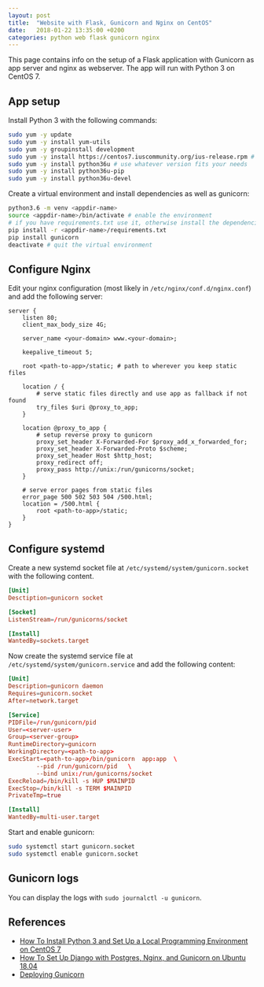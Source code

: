 ```yaml
---
layout: post
title:  "Website with Flask, Gunicorn and Nginx on CentOS"
date:   2018-01-22 13:35:00 +0200
categories: python web flask gunicorn nginx
---
```


This page contains info on the setup of a Flask application with Gunicorn as app
server and nginx as webserver. The app will run with Python 3 on CentOS 7.

## App setup

Install Python 3 with the following commands:

```sh
sudo yum -y update
sudo yum -y install yum-utils
sudo yum -y groupinstall development
sudo yum -y install https://centos7.iuscommunity.org/ius-release.rpm # community repo
sudo yum -y install python36u # use whatever version fits your needs
sudo yum -y install python36u-pip
sudo yum -y install python36u-devel
```

Create a virtual environment and install dependencies as well as gunicorn:

```sh
python3.6 -m venv <appdir-name>
source <appdir-name>/bin/activate # enable the environment
# if you have requirements.txt use it, otherwise install the dependencies manually
pip install -r <appdir-name>/requirements.txt
pip install gunicorn
deactivate # quit the virtual environment
```

## Configure Nginx

Edit your nginx configuration (most likely in `/etc/nginx/conf.d/nginx.conf`)
and add the following server:

```nginx
server {
    listen 80;
    client_max_body_size 4G;

    server_name <your-domain> www.<your-domain>;

    keepalive_timeout 5;

    root <path-to-app>/static; # path to wherever you keep static files

    location / {
        # serve static files directly and use app as fallback if not found
        try_files $uri @proxy_to_app;
    }

    location @proxy_to_app {
        # setup reverse proxy to gunicorn
        proxy_set_header X-Forwarded-For $proxy_add_x_forwarded_for;
        proxy_set_header X-Forwarded-Proto $scheme;
        proxy_set_header Host $http_host;
        proxy_redirect off;
        proxy_pass http://unix:/run/gunicorns/socket;
    }

    # serve error pages from static files
    error_page 500 502 503 504 /500.html;
    location = /500.html {
        root <path-to-app>/static;
    }
}
```

## Configure systemd

Create a new systemd socket file at `/etc/systemd/system/gunicorn.socket` with
the following content.

```conf
[Unit]
Desctiption=gunicorn socket

[Socket]
ListenStream=/run/gunicorns/socket

[Install]
WantedBy=sockets.target
```

Now create the systemd service file at `/etc/systemd/system/gunicorn.service`
and add the following content:

```conf
[Unit]
Description=gunicorn daemon
Requires=gunicorn.socket
After=network.target

[Service]
PIDFile=/run/gunicorn/pid
User=<server-user>
Group=<server-group>
RuntimeDirectory=gunicorn
WorkingDirectory=<path-to-app>
ExecStart=<path-to-app>/bin/gunicorn  app:app  \
        --pid /run/gunicorn/pid   \
        --bind unix:/run/gunicorns/socket
ExecReload=/bin/kill -s HUP $MAINPID
ExecStop=/bin/kill -s TERM $MAINPID
PrivateTmp=true

[Install]
WantedBy=multi-user.target
```

Start and enable gunicorn:

```sh
sudo systemctl start gunicorn.socket
sudo systemctl enable gunicorn.socket
```

## Gunicorn logs

You can display the logs with `sudo journalctl -u gunicorn`.

## References

- [How To Install Python 3 and Set Up a Local Programming Environment on CentOS 7](https://www.digitalocean.com/community/tutorials/how-to-install-python-3-and-set-up-a-local-programming-environment-on-centos-7)
- [How To Set Up Django with Postgres, Nginx, and Gunicorn on Ubuntu 18.04](https://www.digitalocean.com/community/tutorials/how-to-set-up-django-with-postgres-nginx-and-gunicorn-on-ubuntu-18-04)
- [Deploying Gunicorn](https://docs.gunicorn.org/en/stable/deploy.html)
